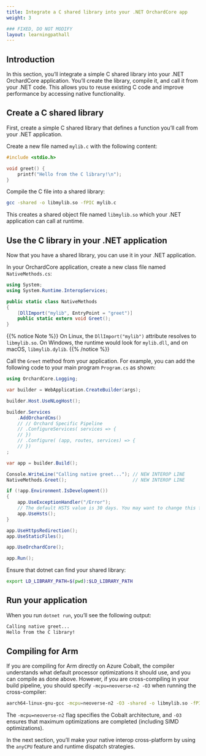```yaml
---
title: Integrate a C shared library into your .NET OrchardCore app 
weight: 3

### FIXED, DO NOT MODIFY
layout: learningpathall
---
```


## Introduction

In this section, you’ll integrate a simple C shared library into your .NET OrchardCore application. You’ll create the library, compile it, and call it from your .NET code. This allows you to reuse existing C code and improve performance by accessing native functionality.

## Create a C shared library

First, create a simple C shared library that defines a function you’ll call from your .NET application.

Create a new file named `mylib.c` with the following content:

```c
#include <stdio.h>

void greet() {
    printf("Hello from the C library!\n");
}
```

Compile the C file into a shared library:

```bash
gcc -shared -o libmylib.so -fPIC mylib.c
```

This creates a shared object file named `libmylib.so` which your .NET application can call at runtime.

## Use the C library in your .NET application

Now that you have a shared library, you can use it in your .NET application.

In your OrchardCore application, create a new class file named `NativeMethods.cs`:

```csharp
using System;
using System.Runtime.InteropServices;

public static class NativeMethods
{
    [DllImport("mylib", EntryPoint = "greet")]
    public static extern void Greet();
}
```
{{% notice Note %}}
On Linux, the `DllImport("mylib")` attribute resolves to `libmylib.so`. On Windows, the runtime would look for `mylib.dll`, and on macOS, `libmylib.dylib`.
{{% /notice %}}

Call the `Greet` method from your application. For example, you can add the following code to your main program `Program.cs` as shown:

```csharp
using OrchardCore.Logging;

var builder = WebApplication.CreateBuilder(args);

builder.Host.UseNLogHost();

builder.Services
    .AddOrchardCms()
    // // Orchard Specific Pipeline
    // .ConfigureServices( services => {
    // })
    // .Configure( (app, routes, services) => {
    // })
;

var app = builder.Build();

Console.WriteLine("Calling native greet..."); // NEW INTEROP LINE
NativeMethods.Greet();                        // NEW INTEROP LINE

if (!app.Environment.IsDevelopment())
{
    app.UseExceptionHandler("/Error");
    // The default HSTS value is 30 days. You may want to change this for production scenarios, see https://aka.ms/aspnetcore-hsts.
    app.UseHsts();
}

app.UseHttpsRedirection();
app.UseStaticFiles();

app.UseOrchardCore();

app.Run();
```

Ensure that dotnet can find your shared library:

```bash
export LD_LIBRARY_PATH=$(pwd):$LD_LIBRARY_PATH
```

## Run your application

When you run `dotnet run`, you’ll see the following output:

```bash
Calling native greet...
Hello from the C library!
```

## Compiling for Arm

If you are compiling for Arm directly on Azure Cobalt, the compiler understands what default processor optimizations it should use, and you can compile as done above. However, if you are cross-compiling in your build pipeline, you should specify `-mcpu=neoverse-n2 -O3` when running the cross-compiler:

```bash
aarch64-linux-gnu-gcc -mcpu=neoverse-n2 -O3 -shared -o libmylib.so -fPIC mylib.c
```

The `-mcpu=neoverse-n2` flag specifies the Cobalt architecture, and `-O3` ensures that maximum optimizations are completed (including SIMD optimizations).

In the next section, you’ll make your native interop cross-platform by using the `anyCPU` feature and runtime dispatch strategies.
